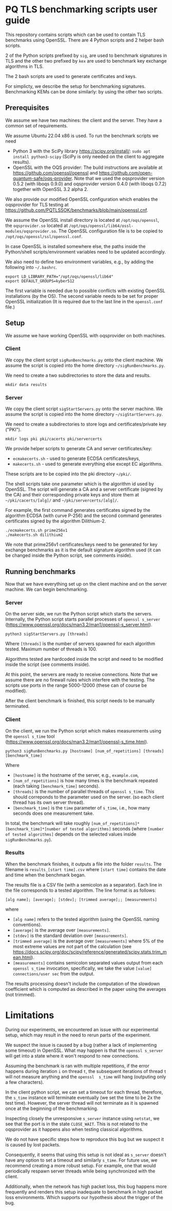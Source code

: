 # PQ TLS benchmarking scripts user guide
This repository contains scripts which can be used to contain TLS benchmarks using OpenSSL. There are 4 Python scripts and 2 helper bash scripts.

2 of the Python scripts prefixed by `sig`, are used to benchmark signatures in TLS and the other two prefixed by `kex` are used to benchmark key exchange algorithms in TLS.

The 2 bash scripts are used to generate certificates and keys.

For simplicty, we describe the setup for benchmarking signatures. Benchmarking KEMs 
can be done similarly: by using the other two scripts.

## Prerequisites 
We assume we have two machines: the client and the server. They have a common set of requirements.

We assume Ubuntu 22.04 x86 is used. To run the benchmark scripts we need 
 - Python 3 with the SciPy library https://scipy.org/install/: `sudo apt install python3-scipy` (SciPy is only needed on the client to aggregate results).
 - OpenSSL with the OQS provider: The build instructions are available at https://github.com/openssl/openssl and https://github.com/open-quantum-safe/oqs-provider. Note that we used the oqsprovider version 0.5.2 (with liboqs 0.9.0) and oqsprovider version 0.4.0 (with liboqs 0.7.2) together with OpenSSL 3.2 alpha 2.

We also provide our modified OpenSSL configuration which enables the oqsprovider for TLS testing at https://github.com/PQTLSSOK/benchmarks/blob/main/openssl.cnf.

We assume the OpenSSL install directory is located at `/opt/oqs/openssl`, the `oqsprovider.so` located at `/opt/oqs/openssl/lib64/ossl-modules/oqsprovider.so`. 
The OpenSSL configuration file is to be copied to `/opt/oqs/openssl/ssl/openssl.conf`. 

In case OpenSSL is installed somewhere else, the paths inside the Python/shell scripts/environment variables need to be updated accordingly.
 
We also need to define two environment variables, e.g., by adding the following into `~/.bashrc`.
```
export LD_LIBRARY_PATH="/opt/oqs/openssl/lib64"
export DEFAULT_GROUPS=kyber512
```
The first variable is needed due to possible conflicts with existing OpenSSL installations (by the OS). The second variable needs to be set for proper OpenSSL initialization (It is required due to the last line in the `openssl.conf` file.)

## Setup
We assume we have working OpenSSL with oqsprovider on both machines.

### Client 
We copy the client script `sigRunBenchmarks.py` onto the client machine. We assume the script is copied into the home directory `~/sigRunBenchmarks.py`. 

We need to create a two subdirectories to store the data and results.
```
mkdir data results
```

### Server
We copy the client script `sigStartServers.py` onto the server machine. We assume the script is copied into the home directory `~/sigStartServers.py`. 

We need to create a subdirectories to store logs and certificates/private key ("PKI").
```
mkdir logs pki pki/cacerts pki/servercerts
```

We provide helper scripts to generate CA and server certificates/key:
 - `ecmakecerts.sh` - used to generate ECDSA certificates/keys,
 - `makecerts.sh` - used to generate everything else except EC algorithms.

 These scripts are to be copied into the pki directory `~/pki/`.

 The shell scripts take one parameter which is the algorithm id used by OpenSSL. The script will generate a CA and a server certificate (signed by the CA) and their corresponding private keys and store them at `~/pki/cacerts/[alg]/` and `~/pki/servercerts/[alg]/`. 

 For example, the first command generates certificates signed by the algorithm ECDSA (with curve P-256) and the second command generates certificates signed by the algorithm Dilithium-2.

 ```
 ./ecmakecerts.sh prime256v1
 ./makecerts.sh dilithium2
 ```

 We note that prime256v1 certificates/keys need to be generated for key exchange benchmarks as it is the default signature algorithm used (it can be changed inside the Python script, see comments inside).

## Running benchmarks
 Now that we have everything set up on the client machine and on the server machine. We can begin benchmarking.

### Server
On the server side, we run the Python script which starts the servers. Internally, the Python script starts parallel processes of `openssl s_server` (https://www.openssl.org/docs/man3.2/man1/openssl-s_server.html).
 ```
 python3 sigStartServers.py [threads]
 ```
 Where `[threads]` is the number of servers spawned for each algorithm tested. Maximum number of threads is 100.

 Algorithms tested are hardcoded inside the script and need to be modified inside the script (see comments inside).

 At this point, the servers are ready to receive connections. Note that we assume there are no firewall rules which interfere with the testing. The scripts use ports in the range 5000-12000 (these can of course be modified).

 After the client benchmark is finished, this script needs to be manually terminated.

 ### Client
 On the client, we run the Python script which makes measurements using the `openssl s_time` tool (https://www.openssl.org/docs/man3.2/man1/openssl-s_time.html).

 ```
 python3 sigRunBenchmarks.py [hostname] [num_of_repetitions] [threads] [benchmark_time]
 ```
 Where 
 - `[hostname]` is the hostname of the server, e.g., `example.com`,
 - `[num_of_repetitions]` is how many times is the benchmark repeated (each taking `[benchmark_time]` seconds).
 - `[threads]` is the number of parallel threads of `openssl s_time`. This should correponds to the parameter used on the server. (so each client thread has its own server thread). 
 - `[benchmark_time]` is the `time` parameter of `s_time`, i.e., how many seconds does one measurement take.

 In total, the benchmark will take roughly `[num_of_repetitions]*[benchmark_time]*[number of tested algorithms]` seconds (where `[number of tested algorithms]` depends on the selected values inside `sigRunBenchmarks.py`).

 ### Results
When the benchmark finishes, it outputs a file into the folder `results`. The filename is `results_[start time].csv` where `[start time]` contains the date and time when the benchmark began.

The results file is a CSV file (with a semicolon as a separator). Each line in the file corresponds to a tested algorithm. The line format is as follows:
```
[alg name]; [average]; [stdev]; [trimmed average];; [measurements]
```
where 
 - `[alg name]` refers to the tested algorithm (using the OpenSSL naming conventions).
 - `[average]` is the average over `[measurements]`.
 - `[stdev]` is the standard deviation over `[measurements]`.
 - `[trimmed average]` is the average over `[measurements]` where 5% of the most extreme values are not part of the calculation (see https://docs.scipy.org/doc/scipy/reference/generated/scipy.stats.trim_mean.html).
  - `[measurements]` contains semicolon separated values output from each `openssl s_time` invocation, specifically, we take the value `[value] connections/user sec` from the output.

The results processing doesn't include the computation of the slowdown coefficient which is computed as described in the paper using the averages (not trimmed).

# Limitations
During our experiments, we encountered an issue with our experimental setup, which may result in the need to rerun parts of the experiment.

We suspect the issue is caused by a bug (rather a lack of implementing some timeout) in OpenSSL. What may happen is that the `openssl s_server` will get into a state where it won't respond to new connections. 

Assuming the benchmark is ran with multiple repetitions, if the error happens during iteration `i` on thread `t`, the subsequent iterations of thread `t` will not measure anything and the `openssl  s_time` will hang (outputing only a few characters). 

In the client python script, we can set a timeout for each thread, therefore, the `s_time` instance will terminate eventually (we set the time to be 2x the test time). However, the server thread will not terminate as it is spawned once at the beginning of the benchmarking.

Inspecting closely the unresponsive `s_server` instance using `netstat`, we see that the port is in the state `CLOSE_WAIT`. This is not related to the oqsprovider as it happens also when testing classical algorithms.

We do not have specific steps how to reproduce this bug but we suspect it is caused by lost packets. 

Consequently, it seems that using this setup is not ideal as `s_server` doesn't have any option to set a timeout and similarly `s_time`. For future use, we recommend creating a more robust setup. For example, one that would periodically respawn server threads while being synchronized with the client.

Additionally, when the network has high packet loss, this bug happens more frequently and renders this setup inadequate to benchmark in high packet loss environments. Which supports our hypothesis about the trigger of the bug.

## 
